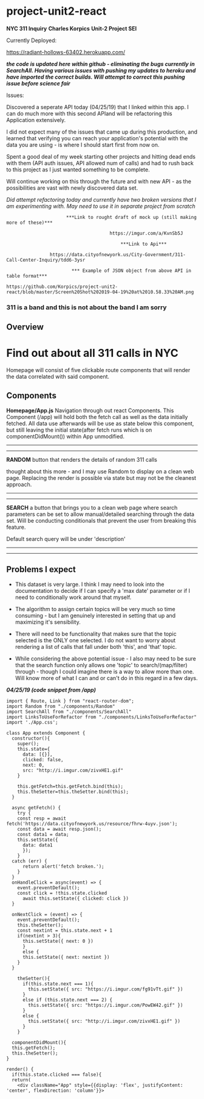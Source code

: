 # project-unit2-react

####

**NYC 311 Inquiry**
**Charles Korpics**
**Unit-2 Project SEI**



Currently Deployed:

https://radiant-hollows-63402.herokuapp.com/

***the code is updated here within github - eliminating the bugs currently in SearchAll. Having various issues with pushing my updates to heroku and have imported the correct builds. Will attempt to correct this pushing issue before science fair***

Issues:

Discovered a seperate API today (04/25/19) that I linked within this app. I can do much more with this second APIand will be refactoring this Application extensively.

I did not expect many of the issues that came up during this production, and learned that verifying you can reach your application's potential with the data you are using - is where I should start first from now on.

Spent a good deal of my week starting other projects and hitting dead ends with them (API auth issues, API allowed num of calls) and had to rush back to this project as I just wanted something to be complete. 

Will continue working on this through the future and with new API - as the possibilities are vast with newly discovered data set. 

*Did attempt refactoring today and currently have two broken versions that I am experimenting with. May need to use it in separate project from scratch*



                          ***Link to rought draft of mock up (still making more of these)***
                          
                                          https://imgur.com/a/KvnSb5J

                                              ***Link to Api***

                    https://data.cityofnewyork.us/City-Government/311-Call-Center-Inquiry/tdd6-3ysr
                                            
                            *** Example of JSON object from above API in table format***
                            
    https://github.com/Korpics/project-unit2-react/blob/master/Screen%20Shot%202019-04-19%20at%2010.58.33%20AM.png

<h3>311 is a band and this is not about the band I am sorry</h3>

#### <h2>Overview</h2>

<h1>Find out about all 311 calls in NYC</h1>
                            
                        
Homepage will consist of five clickable route components that will render the data correlated with said component.

<h2>Components</h2>

 **Homepage/App.js** Navigation through out react Components. This Component (/app) will hold both the fetch call as well as the data initially fetched. All data use afterwards will be use as state below this component, but still leaving the initial state(after fetch runs which is on componentDidMount()) within App unmodified. 
 ___
 
 ___
 **RANDOM** button that renders the details of random 311 calls  
 
thought about this more - and I may use Random to display on a clean web page. Replacing the render is possible via state but may not be the cleanest approach.
   
 ___
 ___
 **SEARCH** a button that brings you to a clean web page where search parameters can be set to allow manual/detailed searching through the data set. Will be conducting conditionals that prevent the user from breaking this feature. 

Default search query will be under 'description'
___
___


#### <h2> Problems I expect</h2> ####

- This dataset is very large. I think I may need to look into the documentation to decide if I can specify a 'max date' parameter or if I need to conditionally work around that myself. 

- The algorithm to assign certain topics will be very much so time consuming - but I am genuinely interested in setting that up and maximizing it's sensibility. 

- There will need to be functionality that makes sure that the topic selected is the ONLY one selected. I do not want to worry about rendering a list of calls that fall under both 'this', and 'that' topic. 

- While considering the above potential issue - I also may need to be sure that the search function only allows one 'topic' to search/(map/filter) through - though I could imagine there is a way to allow more than one. Will know more of what I can and or can't do in this regard in a few days. 

***04/25/19 (code snippet from /app)***
```import React, { Component } from 'react';
import { Route, Link } from "react-router-dom";
import Random from "./components/Random"
import SearchAll from "./components/SearchAll"
import LinksToUseForRefactor from "./components/LinksToUseForRefactor"
import './App.css';

class App extends Component {
  constructor(){
    super();
    this.state={
      data: [{}],
      clicked: false,
      next: 0,
      src: "http://i.imgur.com/zivxHE1.gif"
    }

    this.getFetch=this.getFetch.bind(this);
    this.theSetter=this.theSetter.bind(this);
  }

  async getFetch() {
    try {
    const resp = await fetch('https://data.cityofnewyork.us/resource/fhrw-4uyv.json');
    const data = await resp.json();
    const data1 = data;
    this.setState({
      data: data1
      });
    }
  catch (err) {
      return alert('fetch broken.');
    }  
  }
  onHandleClick = async(event) => {
    event.preventDefault();
    const click = !this.state.clicked
      await this.setState({ clicked: click })
  }

  onNextClick = (event) => {
    event.preventDefault();
    this.theSetter();
    const nextint = this.state.next + 1
    if(nextint > 3){
      this.setState({ next: 0 })
      } 
      else {
      this.setState({ next: nextint })
    }
  }

    theSetter(){
      if(this.state.next === 1){
        this.setState({ src: "https://i.imgur.com/fg91vTt.gif" })
      }
      else if (this.state.next === 2) {
        this.setState({ src: "https://i.imgur.com/PowEW42.gif" })
      }
      else {
        this.setState({ src: "http://i.imgur.com/zivxHE1.gif" })
      }
    }

  componentDidMount(){
  this.getFetch();
  this.theSetter();
}

render() {
  if(this.state.clicked === false){
  return(
    <div className="App" style={{display: 'flex', justifyContent: 'center', flexDirection: 'column'}}>








                            
